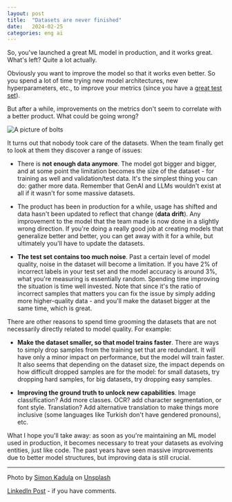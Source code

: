```yaml
---
layout: post
title:  "Datasets are never finished"
date:   2024-02-25
categories: eng ai
---
```


So, you've launched a great ML model in production, and it works great. What's left? Quite a lot actually.

Obviously you want to improve the model so that it works even better. So you spend a lot of time trying new model architectures, new hyperparameters, etc., to improve your metrics (since you have a [great test set](/eng/ai/2024/01/27/test-set-as-metric.html)). 

But after a while, improvements on the metrics don't seem to correlate with a better product. What could be going wrong?

![A picture of bolts](/assets/simon-kadula-TnlsqwNhbCA-unsplash.jpg)

It turns out that nobody took care of the datasets. When the team finally get to look at them they discover a range of issues:

- There is **not enough data anymore**. The model got bigger and bigger, and at some point the limitation becomes the size of the dataset - for training as well and validation/test data. It's the simplest thing you can do: gather more data. Remember that GenAI and LLMs wouldn't exist at all if it wasn't for some massive datasets.

- The product has been in production for a while, usage has shifted and data hasn't been updated to reflect that change (**data drift**). Any improvement to the model that the team made is now done in a slightly wrong direction. If you're doing a really good job at creating models that generalize better and better, you can get away with it for a while, but ultimately you'll have to update the datasets.

- **The test set contains too much noise**. Past a certain level of model quality, noise in the dataset will become a limitation. If you have 2% of incorrect labels in your test set and the model accuracy is around 3%, what you're measuring is essentially random. Spending time improving the situation is time well invested. Note that since it's the ratio of incorrect samples that matters you can fix the issue by simply adding more higher-quality data - and you'll make the dataset bigger at the same time, which is great.

There are other reasons to spend time grooming the datasets that are not necessarily directly related to model quality. For example:

- **Make the dataset smaller, so that model trains faster**. There are ways to simply drop samples from the training set that are redundant. It will have only a minor impact on performance, but the model will train faster. It also seems that depending on the dataset size, the impact depends on how difficult dropped samples are for the model: for small datasets, try dropping hard samples, for big datasets, try dropping easy samples.

- **Improving the ground truth to unlock new capabilities**. Image classification? Add more classes. OCR? add character segmentation, or font style. Translation? Add alternative translation to make things more inclusive (some languages like Turkish don't have gendered pronouns), etc.

What I hope you'll take away: as soon as you're maintaining an ML model used in production, it becomes necessary to treat your datasets as evolving entities, just like code. The past years have seen massive improvements due to better model structures, but improving data is still crucial. 

--- 

Photo by <a href="https://unsplash.com/@simonkadula">Simon Kadula</a> on <a href="https://unsplash.com/photos/a-pile-of-metal-screws-that-are-stacked-on-top-of-each-other-TnlsqwNhbCA">Unsplash</a>

[LinkedIn Post](https://www.linkedin.com/posts/activity-7167612754638393344--qh9) - if you have comments.
